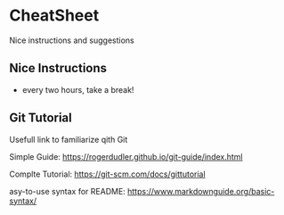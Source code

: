 # CheatSheet
Nice instructions and suggestions

## Nice Instructions

 * every two hours, take a break!  


## Git Tutorial
Usefull link to familiarize qith Git

Simple Guide: https://rogerdudler.github.io/git-guide/index.html

Complte Tutorial: https://git-scm.com/docs/gittutorial

asy-to-use syntax for README: https://www.markdownguide.org/basic-syntax/